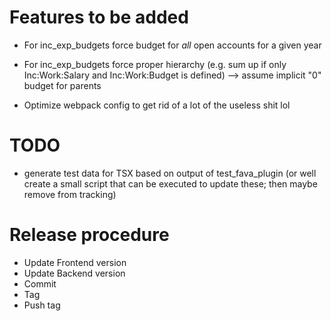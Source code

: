 # Features to be added

* For inc_exp_budgets force budget for *all* open accounts for a given year
* For inc_exp_budgets force proper hierarchy (e.g. sum up if only Inc:Work:Salary and Inc:Work:Budget is defined) --> assume implicit "0" budget for parents


* Optimize webpack config to get rid of a lot of the useless shit lol


# TODO

* generate test data for TSX based on output of test_fava_plugin (or well create a small script that can be executed to update these; then maybe remove from tracking)


# Release procedure

* Update Frontend version
* Update Backend version
* Commit
* Tag
* Push tag